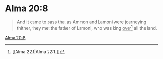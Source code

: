 # Alma 20:8

> And it came to pass that as Ammon and Lamoni were journeying thither, they met the father of Lamoni, who was king <u>over</u>[^a] all the land.

[Alma 20:8](https://www.churchofjesuschrist.org/study/scriptures/bofm/alma/20?lang=eng&id=p8#p8)


[^a]: [[Alma 22.1|Alma 22:1.]]
